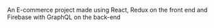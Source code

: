 An E-commerce project made using React, Redux on the front end and Firebase with GraphQL on the back-end
